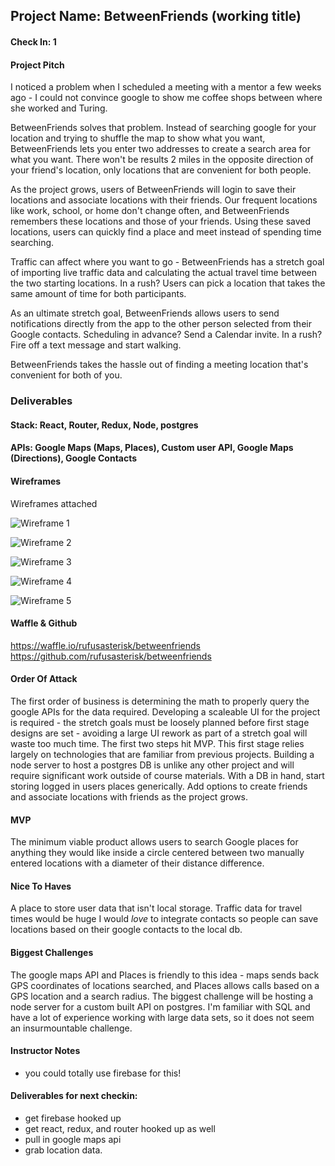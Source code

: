 ## Project Name: BetweenFriends (working title)

#### Check In: 1

#### Project Pitch
  I noticed a problem when I scheduled a meeting with a mentor a few weeks ago - I could not convince google to show me coffee shops between where she worked and Turing.
  
  BetweenFriends solves that problem. Instead of searching google for your location and trying to shuffle the map to show what you want, BetweenFriends lets you enter two addresses to create a search area for what you want. There won't be results 2 miles in the opposite direction of your friend's location, only locations that are convenient for both people.
  
  As the project grows, users of BetweenFriends will login to save their locations and associate locations with their friends. Our frequent locations like work, school, or home don't change often, and BetweenFriends remembers these locations and those of your friends. Using these saved locations, users can quickly find a place and meet instead of spending time searching.
  
  Traffic can affect where you want to go - BetweenFriends has a stretch goal of importing live traffic data and calculating the actual travel time between the two starting locations. In a rush? Users can pick a location that takes the same amount of time for both participants.
  
  As an ultimate stretch goal, BetweenFriends allows users to send notifications directly from the app to the other person selected from their Google contacts. Scheduling in advance? Send a Calendar invite. In a rush? Fire off a text message and start walking.
  
  BetweenFriends takes the hassle out of finding a meeting location that's convenient for both of you.
  
  
### Deliverables

#### Stack: React, Router, Redux, Node, postgres

#### APIs: Google Maps (Maps, Places), Custom user API, Google Maps (Directions), Google Contacts

#### Wireframes 
  Wireframes attached
  
![Wireframe 1](https://github.com/rufusasterisk/front-end-submissions-public/blob/rufusasterisk-person-project-pitch/1706/mod-3/personal-project/rufus-welsh-pp-wf-1.jpg?raw=true "Wireframe-1")

![Wireframe 2](https://github.com/rufusasterisk/front-end-submissions-public/blob/rufusasterisk-person-project-pitch/1706/mod-3/personal-project/rufus-welsh-pp-wf-2.jpg?raw=true "Wireframe-2")

![Wireframe 3](https://github.com/rufusasterisk/front-end-submissions-public/blob/rufusasterisk-person-project-pitch/1706/mod-3/personal-project/rufus-welsh-pp-wf-3.jpg?raw=true "Wireframe-3")

![Wireframe 4](https://github.com/rufusasterisk/front-end-submissions-public/blob/rufusasterisk-person-project-pitch/1706/mod-3/personal-project/rufus-welsh-pp-wf-4.jpg?raw=true "Wireframe-4")

![Wireframe 5](https://github.com/rufusasterisk/front-end-submissions-public/blob/rufusasterisk-person-project-pitch/1706/mod-3/personal-project/rufus-welsh-pp-wf-5.jpg?raw=true "Wireframe-5")

#### Waffle & Github
https://waffle.io/rufusasterisk/betweenfriends
https://github.com/rufusasterisk/betweenfriends

#### Order Of Attack
  The first order of business is determining the math to properly query the google APIs for the data required.
  Developing a scaleable UI for the project is required - the stretch goals must be loosely planned before first stage designs are set - avoiding a large UI rework as part of a stretch goal will waste too much time.
  The first two steps hit MVP. This first stage relies largely on technologies that are familiar from previous projects. Building a node server to host a postgres DB is unlike any other project and will require significant work outside of course materials.
  With a DB in hand, start storing logged in users places generically. Add options to create friends and associate locations with friends as the project grows.
  
#### MVP
  The minimum viable product allows users to search Google places for anything they would like inside a circle centered between two manually entered locations with a diameter of their distance difference.

#### Nice To Haves
  A place to store user data that isn't local storage.
  Traffic data for travel times would be huge
  I would _love_ to integrate contacts so people can save locations based on their google contacts to the local db.

#### Biggest Challenges
  The google maps API and Places is friendly to this idea - maps sends back GPS coordinates of locations searched, and Places allows calls based on a GPS location and a search radius.
  The biggest challenge will be hosting a node server for a custom built API on postgres. I'm familiar with SQL and have a lot of experience working with large data sets, so it does not seem an insurmountable challenge.

#### Instructor Notes

- you could totally use firebase for this! 

#### Deliverables for next checkin:

- get firebase hooked up 
- get react, redux, and router hooked up as well 
- pull in google maps api 
- grab location data. 

